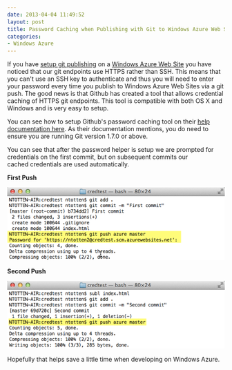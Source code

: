 ```yaml
---
date: 2013-04-04 11:49:52
layout: post
title: Password Caching when Publishing with Git to Windows Azure Web Sites
categories:
- Windows Azure
---
```


If you have [setup git publishing](http://www.windowsazure.com/en-us/develop/net/common-tasks/publishing-with-git/) on a [Windows Azure Web Site](http://www.windowsazure.com/en-us/home/scenarios/web-sites/) you have noticed that our git endpoints use HTTPS rather than SSH. This means that you can't use an SSH key to authenticate and thus you will need to enter your password every time you publish to Windows Azure Web Sites via a git push. The good news is that Github has created a tool that allows credential caching of HTTPS git endpoints. This tool is compatible with both OS X and Windows and is very easy to setup.

You can see how to setup Github's password caching tool on their [help documentation here](https://help.github.com/articles/set-up-git#password-caching). As their documentation mentions, you do need to ensure you are running Git version 1.7.0 or above.

You can see that after the password helper is setup we are prompted for credentials on the first commit, but on subsequent commits our cached credentials are used automatically.

**First Push**

[![push1](/images/2013/04/push1.png)](/images/2013/04/push1.png)

**Second Push**

[![push2](/images/2013/04/push2.png)](/images/2013/04/push2.png)

Hopefully that helps save a little time when developing on Windows Azure.
